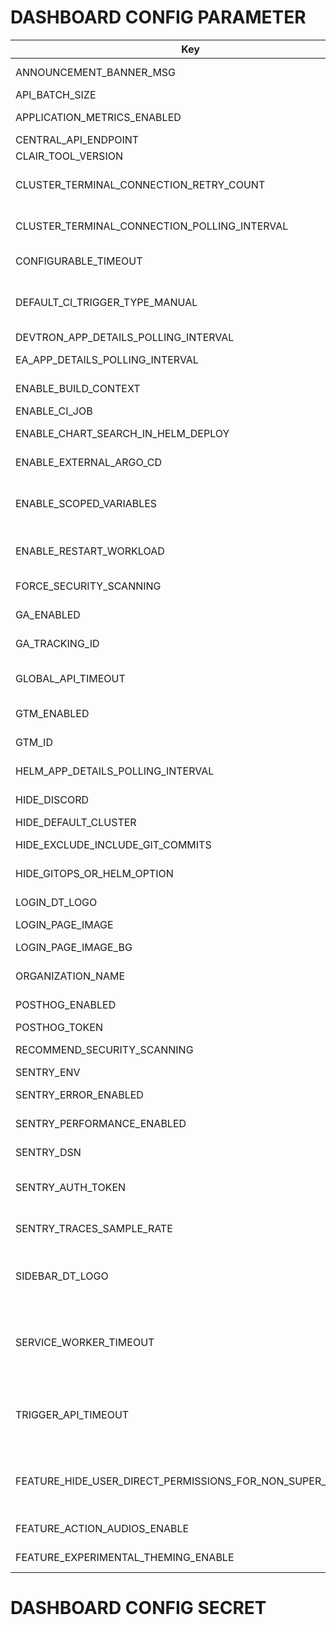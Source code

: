 # DASHBOARD CONFIG PARAMETER

| Key                                          | Value      | Description                                                                                                      |
| -------------------------------------------- | ---------- | ---------------------------------------------------------------------------------------------------------------- |
| ANNOUNCEMENT_BANNER_MSG                      | ""         | Show Announcement banner message                                                                                 |
| API_BATCH_SIZE                               | 20         | API batch size                                                                                                   |
| APPLICATION_METRICS_ENABLED                  | "true"     | Show application metrics button                                                                                  |
| CENTRAL_API_ENDPOINT                         | ""         | Central end point                                                                                                |
| CLAIR_TOOL_VERSION                           | ""         | Clair version                                                                                                    |
| CLUSTER_TERMINAL_CONNECTION_RETRY_COUNT      | 7          | Retry Count for connection with cluster terminal.                                                                |
| CLUSTER_TERMINAL_CONNECTION_POLLING_INTERVAL | 7000       | Interval for checking connection with cluster terminal.                                                          |
| CONFIGURABLE_TIMEOUT                         | 10         | Authorizatipn api timeout                                                                                        |
| DEFAULT_CI_TRIGGER_TYPE_MANUAL               | "false"    | Change default trigger behaviour of newly created ci-pipeline to manual                                          |
| DEVTRON_APP_DETAILS_POLLING_INTERVAL         | 3000       | API Polling interval                                                                                             |
| EA_APP_DETAILS_POLLING_INTERVAL              | 3000       | API Polling for EA mode interval                                                                                 |
| ENABLE_BUILD_CONTEXT                         | "true"     | Enable build context in Devtron UI                                                                               |
| ENABLE_CI_JOB                                | "true"     | Enable CI Job                                                                                                    |
| ENABLE_CHART_SEARCH_IN_HELM_DEPLOY           | "true"     | Enable chart search in Helm deploy                                                                               |
| ENABLE_EXTERNAL_ARGO_CD                      | "true"     | Enable External Argo CD                                                                                          |
| ENABLE_SCOPED_VARIABLES                      | "false"    | For enabling scoped variable from UI, also need to enable it in backend.                                         |
| ENABLE_RESTART_WORKLOAD                      | "false"    | Show restart pods option in app details page                                                                     |
| FORCE_SECURITY_SCANNING                      | "false"    | Force security scanning                                                                                          |
| GA_ENABLED                                   | "true"     | Enable Google Analytics (GA)                                                                                     |
| GA_TRACKING_ID                               | G-XXXXXXXX | Google Analytics tracking ID                                                                                     |
| GLOBAL_API_TIMEOUT                           | 60000      | Default timeout for all API requests in DASHBOARD                                                                |
| GTM_ENABLED                                  | "true"     | Enable GTM for tag manager                                                                                       |
| GTM_ID                                       | ""         | Enable GTM_ID for tag manager args                                                                               |
| HELM_APP_DETAILS_POLLING_INTERVAL            | 3000       | API polling interval for helm app details                                                                        |
| HIDE_DISCORD                                 | "true"     | Hide Discord button from UI                                                                                      |
| HIDE_DEFAULT_CLUSTER                         | "true"     | Hide default cluster                                                                                             |
| HIDE_EXCLUDE_INCLUDE_GIT_COMMITS             | "true"     | Hide exclude include git commits                                                                                 |
| HIDE_GITOPS_OR_HELM_OPTION                   | "false"    | Enable GitOps and Helm option                                                                                    |
| LOGIN_DT_LOGO                                | ""         | Devtron logo for login page                                                                                      |
| LOGIN_PAGE_IMAGE                             | ""         | Login page image url                                                                                             |
| LOGIN_PAGE_IMAGE_BG                          | ""         | Login page image background color code                                                                           |
| ORGANIZATION_NAME                            | ""         | Name of the organization                                                                                         |
| POSTHOG_ENABLED                              | "true"     | PostHog integration status                                                                                       |
| POSTHOG_TOKEN                                | XXXXXXXX   | PostHog API token                                                                                                |
| RECOMMEND_SECURITY_SCANNING                  | "false"    | Recommend security scanning                                                                                      |
| SENTRY_ENV                                   | stage      | Sentry environment                                                                                               |
| SENTRY_ERROR_ENABLED                         | false      | To send uncaught errors to sentry                                                                                |
| SENTRY_PERFORMANCE_ENABLED                   | false      | To send persormance sentry                                                                                       |
| SENTRY_DSN                                   | ''         | SENTRY Data Source Name                                                                                          |
| SENTRY_AUTH_TOKEN | "" | Auth token for uploading the source maps to sentry |
| SENTRY_TRACES_SAMPLE_RATE                    | 0.2        | Rate at which data send to sentry.(min=0 max=1)                                                                  |
| SIDEBAR_DT_LOGO                              | ""         | Devtron logo for sidebar (would work if ORGANIZATION_NAME is not given)                                          |
| SERVICE_WORKER_TIMEOUT                       | "1"        | Timeout value (in minutes) to fetch update for dashboard, change it cautiously as might hamper your update cycle |
| TRIGGER_API_TIMEOUT                          | 60000      | Default timeout for all API requests for Trigger calls (Deploy artifacts, charts) in DASHBOARD                   |
| FEATURE_HIDE_USER_DIRECT_PERMISSIONS_FOR_NON_SUPER_ADMINS | "true" | Would hide the user direct permissions for non-super admin users in User Permissions |
| FEATURE_ACTION_AUDIOS_ENABLE                 | true         | Would enable audios in dashboard   |
| FEATURE_EXPERIMENTAL_THEMING_ENABLE                       | true         | Would enable theming in dashboard   |

# DASHBOARD CONFIG SECRET
